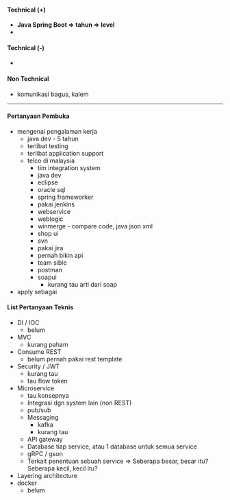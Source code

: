#### Technical (+) 

- **Java Spring Boot => tahun => level**  
- 

#### Technical (-)  

- 

#### Non Technical  

- komunikasi bagus, kalem

---

#### Pertanyaan Pembuka

- mengenai pengalaman kerja  
	- java dev - 5 tahun
	- terlibat testing
	- terlibat application support
	- telco di malaysia
		- tim integration system
		- java dev
		- eclipse
		- oracle sql
		- spring frameworker
		- pakai jenkins
		- webservice
		- weblogic
		- winmerge - compare code, java json xml
		- shop ui
		- svn
		- pakai jira
		- pernah bikin api
		- team sible
		- postman
		- soapui
			- kurang tau arti dari soap
- apply sebagai


#### List Pertanyaan Teknis

- DI / IOC
	- belum
- MVC
	- kurang paham
- Consume REST
	- belum pernah pakai rest template
- Security / JWT
	- kurang tau
	- tau flow token
- Microservice
	- tau konsepnya
	- Integrasi dgn system lain (non REST)
	- pub/sub
	- Messaging
		- kafka
		- kurang tau
	- API gateway
	- Database tiap service, atau 1 database untuk semua service
	- gRPC / gson
	- Terkait penentuan sebuah service => Seberapa besar, besar itu? Seberapa kecil, kecil itu?
- Layering architecture
- docker
	- belum